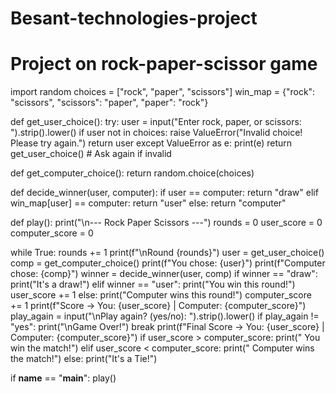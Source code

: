 # Besant-technologies-project
# Project on rock-paper-scissor game
import random
choices = ["rock", "paper", "scissors"]
win_map = {"rock": "scissors", "scissors": "paper", "paper": "rock"}

def get_user_choice():
    try:
        user = input("Enter rock, paper, or scissors: ").strip().lower()
        if user not in choices:
            raise ValueError("Invalid choice! Please try again.")
        return user
    except ValueError as e:
        print(e)
        return get_user_choice()  # Ask again if invalid

def get_computer_choice():
    return random.choice(choices)

def decide_winner(user, computer):
    if user == computer:
        return "draw"
    elif win_map[user] == computer:
        return "user"
    else:
        return "computer"


def play():
    print("\n--- Rock Paper Scissors ---")
    rounds = 0
    user_score = 0
    computer_score = 0

 while True:
        rounds += 1
        print(f"\nRound {rounds}")
        user = get_user_choice()
        comp = get_computer_choice()
        print(f"You chose: {user}")
        print(f"Computer chose: {comp}")
        winner = decide_winner(user, comp)
        if winner == "draw":
            print("It's a draw!")
        elif winner == "user":
            print("You win this round!")
            user_score += 1
        else:
            print("Computer wins this round!")
            computer_score += 1
        print(f"Score → You: {user_score} | Computer: {computer_score}")
        play_again = input("\nPlay again? (yes/no): ").strip().lower()
        if play_again != "yes":
            print("\nGame Over!")
            break
        print(f"Final Score → You: {user_score} | Computer: {computer_score}")
    if user_score > computer_score:
        print(" You win the match!")
    elif user_score < computer_score:
        print(" Computer wins the match!")
    else:
        print("It's a Tie!")

if __name__ == "__main__":
    play()
